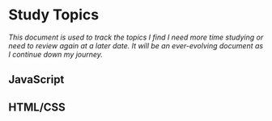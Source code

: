 # Study Topics
*This document is used to track the topics I find I need more time studying or need to review again at a later date. It will be an ever-evolving document as I continue down my journey.*

## JavaScript

## HTML/CSS
